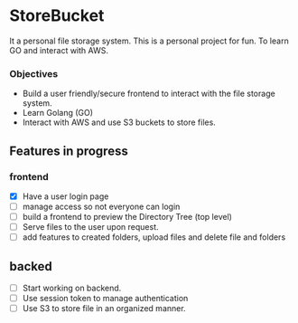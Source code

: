 # StoreBucket

It a personal file storage system. This is a personal project for fun. To learn GO and interact with AWS.

### Objectives

- Build a user friendly/secure frontend to interact with the file storage system.
- Learn Golang (GO)
- Interact with AWS and use S3 buckets to store files.

## Features in progress

### frontend	

- [X] Have a user login page
- [ ] manage access so not everyone can login
- [ ] build a frontend to preview the Directory Tree (top level)
- [ ] Serve files to the user upon request.
- [ ] add features to created folders, upload files and delete file and folders

## backed

- [ ] Start working on backend.
- [ ] Use session token to manage authentication
- [ ] Use S3 to store file in an organized manner.
